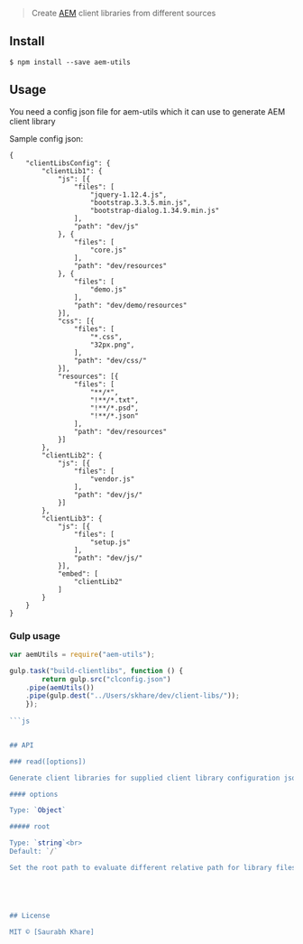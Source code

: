
> Create  [AEM](https://helpx.adobe.com/support/experience-manager.html) client libraries from different sources


## Install

```
$ npm install --save aem-utils
```


## Usage

You need a config json file for aem-utils which it can use to generate AEM client library

Sample config json:
```
{
	"clientLibsConfig": {
		"clientLib1": {
			"js": [{
				"files": [
					"jquery-1.12.4.js",
					"bootstrap.3.3.5.min.js",
					"bootstrap-dialog.1.34.9.min.js"
				],
				"path": "dev/js"
			}, {
				"files": [
					"core.js"
				],
				"path": "dev/resources"
			}, {
				"files": [
					"demo.js"
				],
				"path": "dev/demo/resources"
			}],
			"css": [{
				"files": [
					"*.css",
					"32px.png",
				],
				"path": "dev/css/"
			}],
			"resources": [{
				"files": [
					"**/*",
					"!**/*.txt",
					"!**/*.psd",
					"!**/*.json"
				],
				"path": "dev/resources"
			}]
		},
		"clientLib2": {
			"js": [{
				"files": [
					"vendor.js"
				],
				"path": "dev/js/"
			}]
		},
		"clientLib3": {
			"js": [{
				"files": [
					"setup.js"
				],
				"path": "dev/js/"
			}],
			"embed": [
				"clientLib2"
			]
		}
	}
}
```

### Gulp usage
```js
var aemUtils = require("aem-utils");

gulp.task("build-clientlibs", function () {
		return gulp.src("clconfig.json")
  	.pipe(aemUtils())
    .pipe(gulp.dest("../Users/skhare/dev/client-libs/"));
	});
	
```js


## API

### read([options])

Generate client libraries for supplied client library configuration json file

#### options

Type: `Object`

##### root

Type: `string`<br>
Default: `/`

Set the root path to evaluate different relative path for library files





## License

MIT © [Saurabh Khare]
